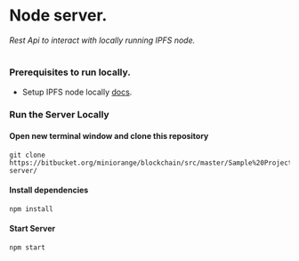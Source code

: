 # Node server.
<i>Rest Api to interact with locally running IPFS node.</i>

#
### Prerequisites to run locally.
- Setup IPFS node locally [docs](https://docs.google.com/document/d/1tyOZYrArU4DGvw7kfbCuKlfpewCZCnUNBZ_kFZjuNvg/edit).

### Run the Server Locally

#### Open new terminal window and clone this repository
```
git clone https://bitbucket.org/miniorange/blockchain/src/master/Sample%20Projects/ipfs-server/
```
#### Install dependencies
```
npm install
```
#### Start Server
```
npm start
```